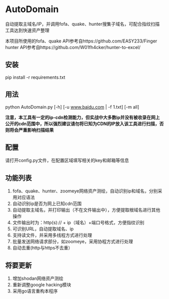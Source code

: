 # AutoDomain
自动提取主域名/IP，并调用fofa、quake、hunter搜集子域名，可配合指纹扫描工具达到快速资产整理

本项目所使用的fofa、quake API参考自https://github.com/EASY233/Finger  
hunter API参考自https://github.com/W01fh4cker/hunter-to-excel/



## 安装

pip install -r requirements.txt



## 用法

python AutoDomain.py [-h] [-u www.baidu.com | -f 1.txt] [-m all]  

**注意，本工具有一定的ip-cdn检测能力，但实战中大多数ip并没有被收录在网上公开的cdn范围中，所以强烈建议请勿将已知为CDN的IP放入该工具进行扫描，否则将会严重影响扫描结果**



## 配置

请打开config.py文件，在配置区域填写相关的key和邮箱等信息



## 功能列表  

1. fofa、quake、hunter、zoomeye网络资产测绘，自动识别ip和域名，分别采用对应语法
2. 自动识别ip是否为网上已知cdn范围
3. 自动提取主域名，并打印输出（不在文件输出中），方便提取根域名进行其他操作
4. 文件输出时为：http(s):// + ip（域名）+端口号格式，方便指纹识别
5. 可识别URL，自动提取域名、ip
6. 支持读文件，并采用多线程方式进行处理
7. 批量发送网络请求部分，如zoomeye，采用协程方式进行处理
8. 自动去重(http与https不去重）



## 将要更新

1. 增加shodan网络资产测绘
2. 重新调整google hacking模块
3. 采用go语言重构本程序
